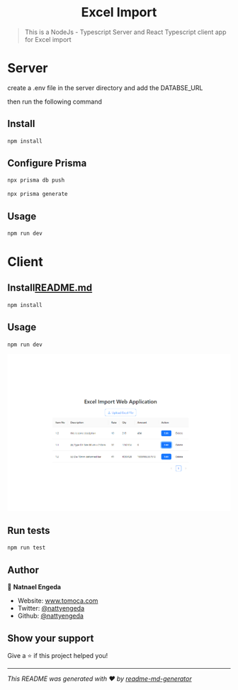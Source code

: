 <h1 align="center">Excel Import </h1>


> This is a NodeJs - Typescript Server and React Typescript client app for Excel import

# Server
create a .env file in the server directory and add the DATABSE_URL

then run the following command

## Install

```sh 
npm install
```

## Configure Prisma

```sh
npx prisma db push  
```

```sh
npx prisma generate
```


## Usage

```sh
npm run dev
```

# Client

## Install[README.md](README.md)

```sh 
npm install
```

## Usage

```sh
npm run dev
```
![alt text](/excel-import.png)


## Run tests

```sh
npm run test
```

## Author

👤 **Natnael Engeda**

* Website: www.tomoca.com
* Twitter: [@nattyengeda](https://twitter.com/nattyengeda)
* Github: [@nattyengeda](https://github.com/nattyengeda)

## Show your support

Give a ⭐️ if this project helped you!

***
_This README was generated with ❤️ by [readme-md-generator](https://github.com/kefranabg/readme-md-generator)_
